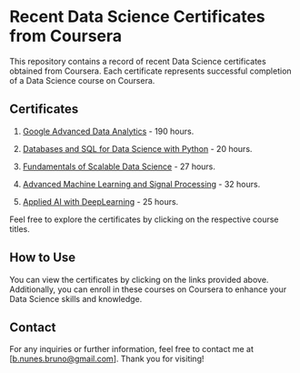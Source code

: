 # Recent Data Science Certificates from Coursera

This repository contains a record of recent Data Science certificates obtained from Coursera. Each certificate represents successful completion of a Data Science course on Coursera.

## Certificates

1. [Google Advanced Data Analytics](https://coursera.org/verify/professional-cert/AEXU8J58SKTZ) - 190 hours.

2. [Databases and SQL for Data Science with Python](https://coursera.org/verify/BWCFBY2YTPRH) - 20 hours.

3. [Fundamentals of Scalable Data Science](https://coursera.org/verify/NVAQKP73PU4R) - 27 hours.

4. [Advanced Machine Learning and Signal Processing](https://coursera.org/verify/CVR4ZGNMF5W2) - 32 hours.

5. [Applied AI with DeepLearning](https://coursera.org/verify/J4KM7SGN6B8Z) - 25 hours.


Feel free to explore the certificates by clicking on the respective course titles.

## How to Use

You can view the certificates by clicking on the links provided above. Additionally, you can enroll in these courses on Coursera to enhance your Data Science skills and knowledge.

## Contact

For any inquiries or further information, feel free to contact me at [b.nunes.bruno@gmail.com]. Thank you for visiting!
